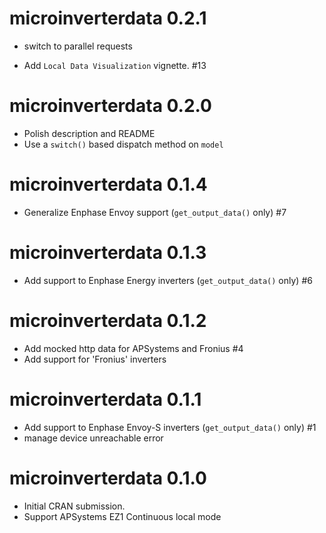 # microinverterdata 0.2.1

* switch to parallel requests

* Add `Local Data Visualization` vignette. #13

# microinverterdata 0.2.0

* Polish description and README
* Use a `switch()` based dispatch method on `model`

# microinverterdata 0.1.4

* Generalize Enphase Envoy support (`get_output_data()` only) #7

# microinverterdata 0.1.3

* Add support to Enphase Energy inverters (`get_output_data()` only) #6

# microinverterdata 0.1.2

* Add mocked http data for APSystems and Fronius #4
* Add support for 'Fronius' inverters 

# microinverterdata 0.1.1

* Add support to Enphase Envoy-S inverters (`get_output_data()` only) #1
* manage device unreachable error

# microinverterdata 0.1.0

* Initial CRAN submission.
* Support APSystems EZ1 Continuous local mode
